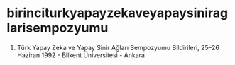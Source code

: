 # birinciturkyapayzekaveyapaysiniraglarisempozyumu
1. Türk Yapay Zeka ve Yapay Sinir Ağları Sempozyumu Bildirileri, 25–26 Haziran 1992 - Bilkent Üniversitesi - Ankara
